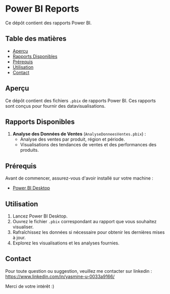 # Power BI Reports

Ce dépôt contient des rapports Power BI.

## Table des matières

- [Aperçu](#aperçu)
- [Rapports Disponibles](#rapports-disponibles)
- [Prérequis](#prérequis)
- [Utilisation](#utilisation)
- [Contact](#contact)

## Aperçu

Ce dépôt contient des fichiers `.pbix` de rapports Power BI. Ces rapports sont conçus pour fournir des datavisualisations.

## Rapports Disponibles

1. **Analyse des Données de Ventes** (`AnalyseDonneesVentes.pbix`) :
   - Analyse des ventes par produit, région et période.
   - Visualisations des tendances de ventes et des performances des produits.

## Prérequis

Avant de commencer, assurez-vous d'avoir installé sur votre machine :

- [Power BI Desktop](https://powerbi.microsoft.com/desktop/)

## Utilisation

1. Lancez Power BI Desktop.
2. Ouvrez le fichier `.pbix` correspondant au rapport que vous souhaitez visualiser.
3. Rafraîchissez les données si nécessaire pour obtenir les dernières mises à jour.
4. Explorez les visualisations et les analyses fournies.


## Contact

Pour toute question ou suggestion, veuillez me contacter sur linkedin : https://www.linkedin.com/in/yasmine-u-0033a9166/

Merci de votre intérêt :)
